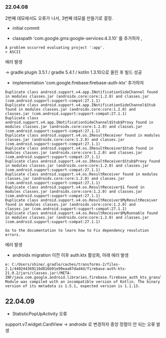 ### 22.04.08

2번째 데모에서도 오류가 나서, 3번째 데모를 만들기로 결정.

- initial commit 

- classpath 'com.google.gms:google-services:4.3.10' 를 추가하자 ,
```
A problem occurred evaluating project ':app'.
> ASCII
```
에러 발생 

-> gradle plugin 3.5.1 / gradle 5.4.1 / kotlin 1.3.10으로 올린 후 빌드 성공


- implementation 'com.google.firebase:firebase-auth-ktx' 추가하자
```
Duplicate class android.support.v4.app.INotificationSideChannel found in modules classes.jar (androidx.core:core:1.2.0) and classes.jar (com.android.support:support-compat:27.1.1)
Duplicate class android.support.v4.app.INotificationSideChannel$Stub found in modules classes.jar (androidx.core:core:1.2.0) and classes.jar (com.android.support:support-compat:27.1.1)
Duplicate class android.support.v4.app.INotificationSideChannel$Stub$Proxy found in modules classes.jar (androidx.core:core:1.2.0) and classes.jar (com.android.support:support-compat:27.1.1)
Duplicate class android.support.v4.os.IResultReceiver found in modules classes.jar (androidx.core:core:1.2.0) and classes.jar (com.android.support:support-compat:27.1.1)
Duplicate class android.support.v4.os.IResultReceiver$Stub found in modules classes.jar (androidx.core:core:1.2.0) and classes.jar (com.android.support:support-compat:27.1.1)
Duplicate class android.support.v4.os.IResultReceiver$Stub$Proxy found in modules classes.jar (androidx.core:core:1.2.0) and classes.jar (com.android.support:support-compat:27.1.1)
Duplicate class android.support.v4.os.ResultReceiver found in modules classes.jar (androidx.core:core:1.2.0) and classes.jar (com.android.support:support-compat:27.1.1)
Duplicate class android.support.v4.os.ResultReceiver$1 found in modules classes.jar (androidx.core:core:1.2.0) and classes.jar (com.android.support:support-compat:27.1.1)
Duplicate class android.support.v4.os.ResultReceiver$MyResultReceiver found in modules classes.jar (androidx.core:core:1.2.0) and classes.jar (com.android.support:support-compat:27.1.1)
Duplicate class android.support.v4.os.ResultReceiver$MyRunnable found in modules classes.jar (androidx.core:core:1.2.0) and classes.jar (com.android.support:support-compat:27.1.1)

Go to the documentation to learn how to Fix dependency resolution errors.
```


에러 발생 

- androidx migration 이전 이후 auth.ktx 활성화, 아래 에러 발생

```
e: C:/Users/shine/.gradle/caches/transforms-2/files-2.1/440244369116d816b91e99eaa87dad4d/firebase-auth-ktx-21.0.2/jars/classes.jar!/META-INF/java.com.google.android.libraries.firebase.firebase_auth_ktx_granule.kotlin_module: Module was compiled with an incompatible version of Kotlin. The binary version of its metadata is 1.5.1, expected version is 1.1.13.
```

## 22.04.09

- StatisticPopUpActivity 오류 

support.v7.widget.CardView -> androidx 로 변경하자 중앙 정렬이 안 되는 오류 발생   

